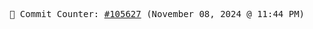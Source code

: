 <p align="center">
    <samp>
        📮 Commit Counter: <a href="https://github.com/Javascript-void0/Javascript-void0/commits/main">#105627</a> (November 08, 2024 @ 11:44 PM)
    </samp>
</p>